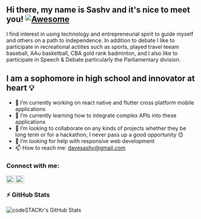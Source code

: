 ## Hi there, my name is Sashv and it's nice to meet you! [![Awesome](https://cdn.rawgit.com/sindresorhus/awesome/d7305f38d29fed78fa85652e3a63e154dd8e8829/media/badge.svg)](https://github.com/sindresorhus/awesome#readme)

I find interest in using technology and entrepreneurial spirit to guide myself and others on a path to independence. In addition to debate I like to participate in recreational actiites such as sports, played travel teeam baseball, AAu basketball, CBA gold rank badminton, and I also like to participate in Speech & Debate particularly the Parliamentary division. 

## I am a sophomore in high school and innovator at heart 💡

- 🔭 I’m currently working on react native and flutter cross platform mobile applications
- 🌱 I’m currently learning how to integrate complex APIs into these applications
- 👯 I’m looking to collaborate on any kinds of projects whether they be long term or for a hackathon, I never pass up a good opportunity 😊
- 🤔 I’m looking for help with responsive web development
- 📫 How to reach me: davesashv@gmail.com

### Connect with me:

[<img align="left" alt="codeSTACKr | LinkedIn" width="22px" src="https://cdn.jsdelivr.net/npm/simple-icons@v3/icons/linkedin.svg" />][linkedin]
[<img align="left" alt="codeSTACKr | Instagram" width="22px" src="https://cdn.jsdelivr.net/npm/simple-icons@v3/icons/instagram.svg" />][instagram]

<br />


### ⚡ GitHub Stats

  <img align="left" alt="codeSTACKr's GitHub Stats" src="https://github-readme-stats.vercel.app/api?username=SashvDave&show_icons=true&theme=radical&count_private=true" />
 


[instagram]: https://www.instagram.com/sashvdave/
[linkedin]: https://www.linkedin.com/in/sashv-dave-b35b0b19a

